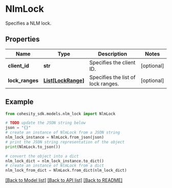 # NlmLock

Specifies a NLM lock.

## Properties

Name | Type | Description | Notes
------------ | ------------- | ------------- | -------------
**client_id** | **str** | Specifies the client ID. | [optional] 
**lock_ranges** | [**List[LockRange]**](LockRange.md) | Specifies the list of lock ranges. | [optional] 

## Example

```python
from cohesity_sdk.models.nlm_lock import NlmLock

# TODO update the JSON string below
json = "{}"
# create an instance of NlmLock from a JSON string
nlm_lock_instance = NlmLock.from_json(json)
# print the JSON string representation of the object
print(NlmLock.to_json())

# convert the object into a dict
nlm_lock_dict = nlm_lock_instance.to_dict()
# create an instance of NlmLock from a dict
nlm_lock_from_dict = NlmLock.from_dict(nlm_lock_dict)
```
[[Back to Model list]](../README.md#documentation-for-models) [[Back to API list]](../README.md#documentation-for-api-endpoints) [[Back to README]](../README.md)


